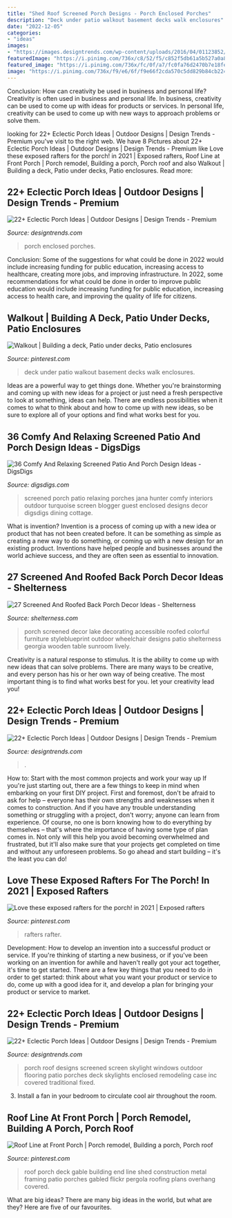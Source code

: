 ```yaml
---
title: "Shed Roof Screened Porch Designs - Porch Enclosed Porches"
description: "Deck under patio walkout basement decks walk enclosures"
date: "2022-12-05"
categories:
- "ideas"
images:
- "https://images.designtrends.com/wp-content/uploads/2016/04/01123852/Interior-porch-designs.jpg"
featuredImage: "https://i.pinimg.com/736x/c8/52/f5/c852f5db61a5b527a0a8741520e711dd.jpg"
featured_image: "https://i.pinimg.com/736x/fc/0f/a7/fc0fa76d2470b7e18fe51afb7a974207--patio-under-decks-walk-out-basement-patio-under-deck.jpg"
image: "https://i.pinimg.com/736x/f9/e6/6f/f9e66f2cda570c5dd829b84cb224c170--porch-cover-shed-roof.jpg"
---
```



Conclusion: How can creativity be used in business and personal life?
Creativity is often used in business and personal life. In business, creativity can be used to come up with ideas for products or services. In personal life, creativity can be used to come up with new ways to approach problems or solve them.

	

		
looking for 22+ Eclectic Porch Ideas | Outdoor Designs | Design Trends - Premium you've visit to the right web. We have 8 Pictures about 22+ Eclectic Porch Ideas | Outdoor Designs | Design Trends - Premium like Love these exposed rafters for the porch! in 2021 | Exposed rafters, Roof Line at Front Porch | Porch remodel, Building a porch, Porch roof and also Walkout | Building a deck, Patio under decks, Patio enclosures. Read more:
		
    
## 22+ Eclectic Porch Ideas | Outdoor Designs | Design Trends - Premium

<img loading=lazy src="https://images.designtrends.com/wp-content/uploads/2016/04/01123852/Interior-porch-designs.jpg" onerror="this.onerror=null;this.src='https://tse1.mm.bing.net/th?id=OIP.-qmMpD5nq_Ba8bUZbjP-8gHaGD&amp;pid=15.1';" alt="22+ Eclectic Porch Ideas | Outdoor Designs | Design Trends - Premium">

_Source: designtrends.com_

>porch enclosed porches. 

	

Conclusion: Some of the suggestions for what could be done in 2022 would include increasing funding for public education, increasing access to healthcare, creating more jobs, and improving infrastructure.
In 2022, some recommendations for what could be done in order to improve public education would include increasing funding for public education, increasing access to health care, and improving the quality of life for citizens.

    
## Walkout | Building A Deck, Patio Under Decks, Patio Enclosures

<img loading=lazy src="https://i.pinimg.com/736x/fc/0f/a7/fc0fa76d2470b7e18fe51afb7a974207--patio-under-decks-walk-out-basement-patio-under-deck.jpg" onerror="this.onerror=null;this.src='https://tse3.mm.bing.net/th?id=OIP.nN9jwCzy9HB6l_ta-qxfTQHaFj&amp;pid=15.1';" alt="Walkout | Building a deck, Patio under decks, Patio enclosures">

_Source: pinterest.com_

>deck under patio walkout basement decks walk enclosures. 

	

Ideas are a powerful way to get things done. Whether you're brainstorming and coming up with new ideas for a project or just need a fresh perspective to look at something, ideas can help. There are endless possibilities when it comes to what to think about and how to come up with new ideas, so be sure to explore all of your options and find what works best for you.

    
## 36 Comfy And Relaxing Screened Patio And Porch Design Ideas - DigsDigs

<img loading=lazy src="https://www.digsdigs.com/photos/comfy-and-relaxing-screened-patio-design-ideas-33-554x554.jpg" onerror="this.onerror=null;this.src='https://tse4.mm.bing.net/th?id=OIP.m0x7J6ndrxu7rA8vs7VidwHaHa&amp;pid=15.1';" alt="36 Comfy And Relaxing Screened Patio And Porch Design Ideas - DigsDigs">

_Source: digsdigs.com_

>screened porch patio relaxing porches jana hunter comfy interiors outdoor turquoise screen blogger guest enclosed designs decor digsdigs dining cottage. 

	

What is invention?
Invention is a process of coming up with a new idea or product that has not been created before. It can be something as simple as creating a new way to do something, or coming up with a new design for an existing product. Inventions have helped people and businesses around the world achieve success, and they are often seen as essential to innovation.

    
## 27 Screened And Roofed Back Porch Decor Ideas - Shelterness

<img loading=lazy src="https://i.shelterness.com/2016/08/03-screened-porch-with-lively-colorful-decor.jpg" onerror="this.onerror=null;this.src='https://tse2.mm.bing.net/th?id=OIP.-oTTHkHLWuCX_d5nbjgKKAHaJ4&amp;pid=15.1';" alt="27 Screened And Roofed Back Porch Decor Ideas - Shelterness">

_Source: shelterness.com_

>porch screened decor lake decorating accessible roofed colorful furniture styleblueprint outdoor wheelchair designs patio shelterness georgia wooden table sunroom lively. 

	

Creativity is a natural response to stimulus. It is the ability to come up with new ideas that can solve problems. There are many ways to be creative, and every person has his or her own way of being creative. The most important thing is to find what works best for you. let your creativity lead you!

    
## 22+ Eclectic Porch Ideas | Outdoor Designs | Design Trends - Premium

<img loading=lazy src="https://images.designtrends.com/wp-content/uploads/2016/04/01124837/decor-for-small-front-porch.jpg" onerror="this.onerror=null;this.src='https://tse3.mm.bing.net/th?id=OIP.ZndE8IWOQUndZ4hkXYLrKwHaJ4&amp;pid=15.1';" alt="22+ Eclectic Porch Ideas | Outdoor Designs | Design Trends - Premium">

_Source: designtrends.com_

>. 

	

How to: Start with the most common projects and work your way up
If you're just starting out, there are a few things to keep in mind when embarking on your first DIY project. First and foremost, don't be afraid to ask for help – everyone has their own strengths and weaknesses when it comes to construction. And if you have any trouble understanding something or struggling with a project, don't worry; anyone can learn from experience.
Of course, no one is born knowing how to do everything by themselves – that's where the importance of having some type of plan comes in. Not only will this help you avoid becoming overwhelmed and frustrated, but it'll also make sure that your projects get completed on time and without any unforeseen problems. So go ahead and start building – it's the least you can do!

    
## Love These Exposed Rafters For The Porch! In 2021 | Exposed Rafters

<img loading=lazy src="https://i.pinimg.com/736x/c8/52/f5/c852f5db61a5b527a0a8741520e711dd.jpg" onerror="this.onerror=null;this.src='https://tse3.mm.bing.net/th?id=OIP.wqpzPJ3yiedpJQ6YPGPAFwHaJ3&amp;pid=15.1';" alt="Love these exposed rafters for the porch! in 2021 | Exposed rafters">

_Source: pinterest.com_

>rafters rafter. 

	

Development: How to develop an invention into a successful product or service.
If you're thinking of starting a new business, or if you've been working on an invention for awhile and haven't really got your act together, it's time to get started. There are a few key things that you need to do in order to get started: think about what you want your product or service to do, come up with a good idea for it, and develop a plan for bringing your product or service to market.

    
## 22+ Eclectic Porch Ideas | Outdoor Designs | Design Trends - Premium

<img loading=lazy src="https://images.designtrends.com/wp-content/uploads/2016/04/01123845/Front-Porch-Roof-Designs.jpg" onerror="this.onerror=null;this.src='https://tse1.mm.bing.net/th?id=OIP.v-Bvxsxnz9Ado73wRpeAIQHaFB&amp;pid=15.1';" alt="22+ Eclectic Porch Ideas | Outdoor Designs | Design Trends - Premium">

_Source: designtrends.com_

>porch roof designs screened screen skylight windows outdoor flooring patio porches deck skylights enclosed remodeling case inc covered traditional fixed. 

	

3. Install a fan in your bedroom to circulate cool air throughout the room.

    
## Roof Line At Front Porch | Porch Remodel, Building A Porch, Porch Roof

<img loading=lazy src="https://i.pinimg.com/736x/f9/e6/6f/f9e66f2cda570c5dd829b84cb224c170--porch-cover-shed-roof.jpg" onerror="this.onerror=null;this.src='https://tse3.mm.bing.net/th?id=OIP.mfWXizhABGNhTUhCa2BQpgHaFE&amp;pid=15.1';" alt="Roof Line at Front Porch | Porch remodel, Building a porch, Porch roof">

_Source: pinterest.com_

>roof porch deck gable building end line shed construction metal framing patio porches gabled flickr pergola roofing plans overhang covered. 

	

What are big ideas?
There are many big ideas in the world, but what are they? Here are five of our favourites.

